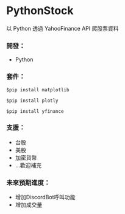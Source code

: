 # PythonStock
 以 Python 透過 YahooFinance API 爬股票資料
 
### 開發：
+ Python
  
### 套件：
```
$pip install matplotlib
```
```
$pip install plotly
```
```
$pip install yfinance
```
  
### 支援：
+ 台股
+ 美股
+ 加密貨幣
+ ...歡迎補充

### 未來預期進度：
+ 增加DiscordBot呼叫功能
+ 增加成交量
